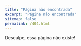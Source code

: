 ```yaml
---
title: "Página não encontrada"
excerpt: "Página não encontrada"
sitemap: false
permalink: /404.html
---
```


Desculpe, essa página não existe!

